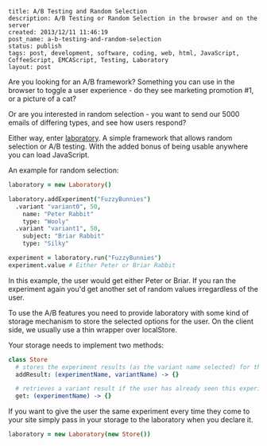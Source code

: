 ```
title: A/B Testing and Random Selection
description: A/B Testing or Random Selection in the browser and on the server
created: 2013/12/11 11:46:19
post_name: a-b-testing-and-random-selection
status: publish
tags: post, development, software, coding, web, html, JavaScript, CoffeeScript, EMCAScript, Testing, Laboratory
layout: post
```

Are you looking for an A/B framework? Something you can use in the browser to toggle a user experience - do they see marketing promotion #1, or a picture of a cat?

Or are you interested in random selection - you want to send our 5000 emails of differing types, and see how users respond?

Either way, enter [laboratory](http://www.github.com/goodeggs/laboratory). A simple framework that allows random selection or A/B testing. With the added bonus of being usable anywhere you can load JavaScript.

An example for random selection:

``` coffeescript
laboratory = new Laboratory()

laboratory.addExperiment("FuzzyBunnies")
  .variant "variant0", 50,
    name: "Peter Rabbit"
    type: "Wooly"
  .variant "variant1", 50,
    subject: "Briar Rabbit"
    type: "Silky"

experiment = laboratory.run("FuzzyBunnies")
experiment.value # Either Peter or Briar Rabbit
```

In this example, the user would get either Peter or Briar. If you ran the experiment again you'd get another set of random values irregardless of the user.

To use the A/B features you need to provide laboratory with some kind of storage mechanism to store the selected options for the user. On the client side, we usually use a thin wrapper over localStore.

Your storage needs to implement two methods:

``` coffeescript
class Store
  # stores the experiment results (as the variant name selected) for this user
  addResult: (experimentName, variantName) -> {}

  # retrieves a variant result if the user has already seen this experiment
  get: (experimentName) -> {}
```

If you want to give the user the same experiment every time they come to your site simply pass in your storage to the laboratory when you declare it.

``` coffeescript
laboratory = new Laboratory(new Store())
```
